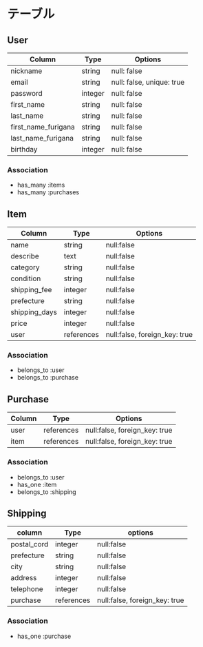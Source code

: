 # テーブル

## User

| Column              | Type    | Options                   |
| ------------------- | ------- | ------------------------- |
| nickname            | string  | null: false               |
| email               | string  | null: false, unique: true |
| password            | integer | null: false               |
| first_name          | string  | null: false               |
| last_name           | string  | null: false               |
| first_name_furigana | string  | null: false               |
| last_name_furigana  | string  | null: false               |
| birthday            | integer | null: false               |

### Association

- has_many :items
- has_many :purchases



## Item

| Column        | Type       | Options                       |
| ------------- | ---------- | ------------------------------|
| name          | string     | null:false                    |
| describe      | text       | null:false                    |
| category      | string     | null:false                    |
| condition     | string     | null:false                    |
| shipping_fee  | integer    | null:false                    |
| prefecture    | string     | null:false                    |
| shipping_days | integer    | null:false                    |
| price         | integer    | null:false                    |
| user          | references | null:false, foreign_key: true |

### Association

- belongs_to :user
- belongs_to :purchase



## Purchase

| Column | Type       | Options                       |
| ------ | ---------- | ----------------------------- |
| user   | references | null:false, foreign_key: true |
| item   | references | null:false, foreign_key: true |

### Association

- belongs_to :user
- has_one    :item
- belongs_to :shipping



## Shipping

| column      | Type       | options
| ----------- | ---------- | ----------------------------- |
| postal_cord | integer    | null:false                    |
| prefecture  | string     | null:false                    |
| city        | string     | null:false                    |
| address     | integer    | null:false                    |
| telephone   | integer    | null:false                    |
| purchase    | references | null:false, foreign_key: true |

### Association

- has_one :purchase